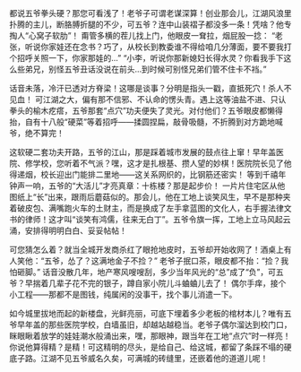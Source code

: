 都说五爷拳头硬？那您可看浅了！老爷子可谓老谋深算！创业那会儿，江湖风浪里扑腾的主儿，断胳膊折腿的不少，可五爷？连中山装褶子都没多一条！凭啥？他专掏人“心窝子软肋”！ 甭管多横的茬儿找上门，他眼皮一耷拉，烟屁股一捻：
“老张，听说你家娃还在念书？巧了，从校长到教委谁不得给咱几分薄面，要不要我打个招呼关照一下，你家那娃的...”
“小李，听说你那新媳妇长得水灵？你看我手下这么些弟兄，别怪五爷丑话没说在前头...到时候可别怪兄弟们管不住卡不裆。”

话音未落，冷汗已透对方脊梁！这哪是谈事？分明是指头一戳，直抵死穴！杀人不见血！ 可江湖之大，偏有那不信邪、不认命的愣头青。遇上这等油盐不进、只认拳头的榆木疙瘩，五爷那套“点穴”功夫便失了灵光。对付他们？五爷眼皮都懒得抬，自有十八般“硬菜”等着招呼——揉圆捏扁，敲骨吸髓，不折腾到对方跪地喊爷，绝不算完！

这软硬二套功夫开路，五爷的江山，那是踩着城市发展的鼓点往上窜！早年盖医院、修学校，您听着不气派？嘿，这才是扎根基、攒人望的妙棋！医院院长见了他得递烟，校长迎出门能排二里地——这关系网织的，比钢筋还密实！ 等到千禧年钟声一响，五爷的“大活儿”才亮真章：十栋楼？那是起步价！ 一片片住宅区从他图纸上“长”出来，跟雨后蘑菇似的。那会儿，他在工地上谈笑风生，早不是那种夹着破皮包、满嘴跑火车的土财主，而是换成了左手拿蓝图的文化人，右手握法律文书的律师！这才叫“谈笑有鸿儒，往来无白丁”。五爷令旗一挥，工地上立马风起云涌，安排得明明白白、妥妥帖帖！

可您猜怎么着？就当全城开发商杀红了眼抢地皮时，五爷却开始收网了！酒桌上有人笑他：“五爷，怂了？这满地金子不捡？” 老爷子抿口茶，眼皮都不抬：“捡？我怕砸脚。” 话音没散几年，地产寒风嗖嗖刮，多少当年风光的“总”成了“负”，可五爷？早揣着几辈子花不完的银子，蹲自家小院儿斗蛐蛐儿去了！ 偶尔手痒，接个小工程——那都不是图钱，纯属闲的没事干，找个事儿消遣一下。

如今城里拔地而起的新楼盘，光鲜亮丽，可底下埋着多少老板的棺材本儿？唯有五爷早年盖的那些医院学校，白墙虽旧，却越站越稳当。老爷子偶尔溜达到校门口，眯眼瞅着放学的娃娃潮水般涌出来，嘿，那眼神，跟当年在工地“点穴”时一样亮！你说他算得精？是精！可这精明的尽头，是给自己、给这城，都留了条踩不塌的硬底子路。江湖不见五爷威名久矣，可满城的砖缝里，还嵌着他的道道儿呢！